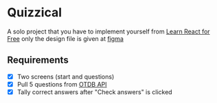 # Quizzical

A solo project that you have to implement yourself from [Learn React for Free](https://scrimba.com/learn/learnreact) only the design file is given at [figma](https://www.figma.com/file/E9S5iPcm10f0RIHK8mCqKL/Quizzical-App)

## Requirements

- [x] Two screens (start and questions)
- [x] Pull 5 questions from [OTDB API](https://opentdb.com/api_config.php)
- [x] Tally correct answers after "Check answers" is clicked

